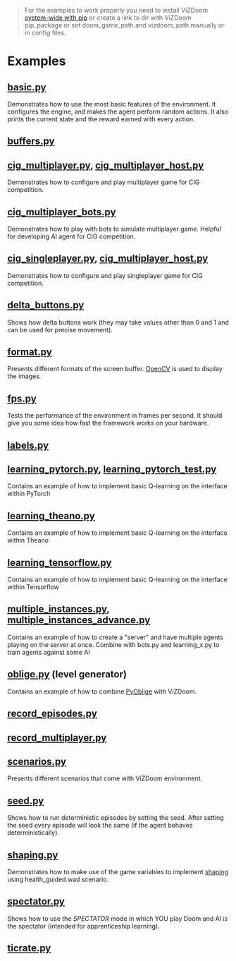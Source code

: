 > For the examples to work properly you need to install ViZDoom [system-wide with pip](https://github.com/mwydmuch/ViZDoom/blob/master/doc/Building.md) or create a link to dir with ViZDoom pip_package or set doom_game_path and vizdoom_path manually or in config files.

# Examples

## [basic.py](https://github.com/mwydmuch/ViZDoom/blob/master/examples/python/basic.py)
Demonstrates how to use the most basic features of the environment. It configures the engine, and makes the agent perform random actions. It also prints the current state and the reward earned with every action.

## [buffers.py](https://github.com/mwydmuch/ViZDoom/blob/master/examples/python/buffers.py)

## [cig_multiplayer.py](https://github.com/mwydmuch/ViZDoom/blob/master/examples/python/cig_multiplayer.py), [cig_multiplayer_host.py](https://github.com/mwydmuch/ViZDoom/blob/master/examples/python/cig_multiplayer_host.py)
Demonstrates how to configure and play multiplayer game for CIG competition.

## [cig_multiplayer_bots.py](https://github.com/mwydmuch/ViZDoom/blob/master/examples/python/cig_multiplayer_bots.py)
Demonstrates how to play with bots to simulate multiplayer game. Helpful for developing AI agent for CIG competition.

## [cig_singleplayer.py](https://github.com/mwydmuch/ViZDoom/blob/master/examples/python/cig_singleplayer.py), [cig_multiplayer_host.py](https://github.com/mwydmuch/ViZDoom/blob/master/examples/python/cig_singleplayer_host.py)
Demonstrates how to configure and play singleplayer game for CIG competition.

## [delta_buttons.py](https://github.com/mwydmuch/ViZDoom/blob/master/examples/python/delta_buttons.py)
Shows how delta buttons work (they may take values other than 0 and 1 and can be used for precise movement).

## [format.py](https://github.com/mwydmuch/ViZDoom/blob/master/examples/python/format.py)
Presents different formats of the screen buffer. [OpenCV](http://opencv.org/) is used to display the images.

## [fps.py](https://github.com/mwydmuch/ViZDoom/blob/master/examples/python/fps.py)
Tests the performance of the environment in frames per second. It should give you some idea how fast the framework works on your hardware.

## [labels.py](https://github.com/mwydmuch/ViZDoom/blob/master/examples/python/labels.py)

## [learning_pytorch.py](https://github.com/mwydmuch/ViZDoom/blob/master/examples/python/learning_pytorch.py), [learning_pytorch_test.py](https://github.com/mwydmuch/ViZDoom/blob/master/examples/python/learning_pytorch_test.py)
Contains an example of how to implement basic Q-learning on the interface within PyTorch

## [learning_theano.py](https://github.com/mwydmuch/ViZDoom/blob/master/examples/python/learning_theano.py)
Contains an example of how to implement basic Q-learning on the interface within Theano

## [learning_tensorflow.py](https://github.com/mwydmuch/ViZDoom/blob/master/examples/python/learning_tensorflow.py)
Contains an example of how to implement basic Q-learning on the interface within Tensorflow

## [multiple_instances.py](https://github.com/mwydmuch/ViZDoom/blob/master/examples/python/multiple_instances.py), [multiple_instances_advance.py](https://github.com/mwydmuch/ViZDoom/blob/master/examples/python/multiple_instances_advance.py)
Contains an example of how to create a "server" and have multiple agents playing on the server at once. Combine with bots.py and learning_x.py to train agents against some AI

## [oblige.py](https://github.com/mwydmuch/ViZDoom/blob/master/examples/python/multiple_instances.py) (level generator)
Contains an example of how to combine [PyOblige](https://github.com/mwydmuch/PyOblige) with ViZDoom.

## [record_episodes.py](https://github.com/mwydmuch/ViZDoom/blob/master/examples/python/record_episodes.py)

## [record_multiplayer.py](https://github.com/mwydmuch/ViZDoom/blob/master/examples/python/record_multiplayer.py)

## [scenarios.py](https://github.com/mwydmuch/ViZDoom/blob/master/examples/python/scenarios.py)
Presents different scenarios that come with ViZDoom environment.

## [seed.py](https://github.com/mwydmuch/ViZDoom/blob/master/examples/python/seed.py)
Shows how to run deterministic episodes by setting the seed. After setting the seed every episode will look the same (if the agent behaves deterministically).

## [shaping.py](https://github.com/mwydmuch/ViZDoom/blob/master/examples/python/shaping.py)
Demonstrates how to make use of the game variables to implement [shaping](https://en.wikipedia.org/wiki/Shaping_(psychology)) using health_guided.wad scenario.

## [spectator.py](https://github.com/mwydmuch/ViZDoom/blob/master/examples/python/spectator.py)
Shows how to use the *SPECTATOR* mode in which YOU play Doom and AI is the spectator (intended for apprenticeship learning).

## [ticrate.py](https://github.com/mwydmuch/ViZDoom/blob/master/examples/python/ticrate.py)
